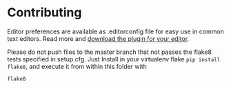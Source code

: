 # Contributing

Editor preferences are available as .editorconfig file for easy use in common text editors. Read more and [download the plugin for your editor](http://editorconfig.org).

Please do not push files to the master branch that not passes the flake8 tests specified in setup.cfg. Just Install in your virtualenv flake `pip install flake8`, and execute it from within this folder with

```
flake8
```